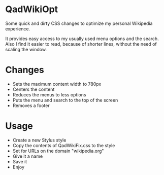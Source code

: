 # QadWikiOpt
Some quick and dirty CSS changes to optimize my personal Wikipedia experience.

It provides easy access to my usually used menu options and the search.
Also I find it easier to read, because of shorter lines, without the need of scaling the window.

# Changes
* Sets the maximum content width to 780px
* Centers the content
* Reduces the menus to less options
* Puts the menu and search to the top of the screen
* Removes a footer

# Usage
* Create a new Stylus style
* Copy the contents of QadWikiFix.css to the style
* Set for URLs on the domain "wikipedia.org"
* Give it a name
* Save it
* Enjoy
